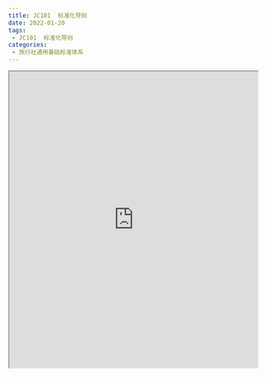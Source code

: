 ```yaml
---
title: JC101  标准化导则
date: 2022-01-20
tags:
 - JC101  标准化导则
categories:
 - 旅行社通用基础标准体系
---
```




<iframe src="https://wanli.yourtools.icu/pdf/web/viewer.html?file=https://vkceyugu.cdn.bspapp.com/VKCEYUGU-f2824a45-8901-4778-8647-e91230414af7/d34d39fb-5aaf-4f81-9e6b-9d28f8ce47e4.pdf" width="100%" height="600px"></iframe>
